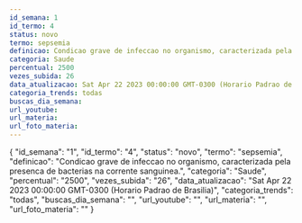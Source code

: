 ```yaml
---
id_semana: 1
id_termo: 4
status: novo
termo: sepsemia
definicao: Condicao grave de infeccao no organismo, caracterizada pela presenca de bacterias na corrente sanguinea.
categoria: Saude
percentual: 2500
vezes_subida: 26
data_atualizacao: Sat Apr 22 2023 00:00:00 GMT-0300 (Horario Padrao de Brasilia)
categoria_trends: todas
buscas_dia_semana: 
url_youtube: 
url_materia: 
url_foto_materia: 
---
```


{
  "id_semana": "1",
  "id_termo": "4",
  "status": "novo",
  "termo": "sepsemia",
  "definicao": "Condicao grave de infeccao no organismo, caracterizada pela presenca de bacterias na corrente sanguinea.",
  "categoria": "Saude",
  "percentual": "2500",
  "vezes_subida": "26",
  "data_atualizacao": "Sat Apr 22 2023 00:00:00 GMT-0300 (Horario Padrao de Brasilia)",
  "categoria_trends": "todas",
  "buscas_dia_semana": "",
  "url_youtube": "",
  "url_materia": "",
  "url_foto_materia": ""
}